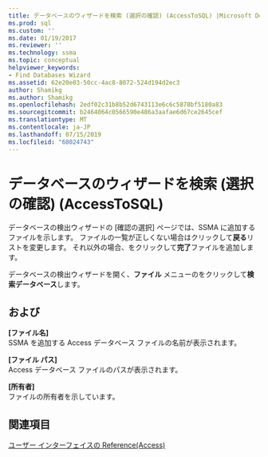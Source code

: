 ```yaml
---
title: データベースのウィザードを検索 (選択の確認) (AccessToSQL) |Microsoft Docs
ms.prod: sql
ms.custom: ''
ms.date: 01/19/2017
ms.reviewer: ''
ms.technology: ssma
ms.topic: conceptual
helpviewer_keywords:
- Find Databases Wizard
ms.assetid: 62e20e03-50cc-4ac8-8072-524d194d2ec3
author: Shamikg
ms.author: Shamikg
ms.openlocfilehash: 2edf02c31b8b52d6743113e6c6c5878bf5180a83
ms.sourcegitcommit: b2464064c0566590e486a3aafae6d67ce2645cef
ms.translationtype: MT
ms.contentlocale: ja-JP
ms.lasthandoff: 07/15/2019
ms.locfileid: "68024743"
---
```

# <a name="find-databases-wizard-verify-selection-accesstosql"></a>データベースのウィザードを検索 (選択の確認) (AccessToSQL)
データベースの検出ウィザードの [確認の選択] ページでは、SSMA に追加するファイルを示します。 ファイルの一覧が正しくない場合はクリックして**戻る**リストを変更します。 それ以外の場合、をクリックして**完了**ファイルを追加します。  
  
データベースの検出ウィザードを開く、**ファイル** メニューのをクリックして**検索データベース**します。  
  
## <a name="options"></a>および  
**[ファイル名]**  
SSMA を追加する Access データベース ファイルの名前が表示されます。  
  
**[ファイル パス]**  
Access データベース ファイルのパスが表示されます。  
  
**[所有者]**  
ファイルの所有者を示しています。  
  
## <a name="see-also"></a>関連項目  
[ユーザー インターフェイスの Reference(Access)](https://msdn.microsoft.com/af24c303-4a41-449b-9c86-d6558a97e839)  
  
